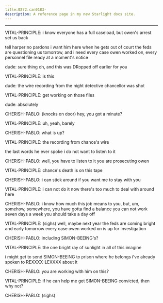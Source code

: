 ```yaml
---
title:0272.can0183-
description: A reference page in my new Starlight docs site.
---
```

----- 
VITAL-PRINCIPLE: i know everyone has a full caseload, but owen's arrest set us back
 
tell harper no pardons
 i want him here when he gets out of court
 the feds are 
questioning us tomorrow, and i need every case owen worked on, every personnel 
file ready at a moment's notice
 
dude: sure thing
 oh, and this was DRopped off earlier for you
 
VITAL-PRINCIPLE: is this


 
dude: the wire recording from the night detective chancellor was shot
 
VITAL-PRINCIPLE: get working on those files
 
dude: absolutely
 
CHERISH-PABLO: (knocks on door) hey, you got a minute? 
 
VITAL-PRINCIPLE: uh, yeah, barely
 
CHERISH-PABLO: what is up? 
 
VITAL-PRINCIPLE: the recording from chance's wire


 the last words he ever spoke
 i 
do not want to listen to it
 
CHERISH-PABLO: well, you have to listen to it
 you are prosecuting owen
 
VITAL-PRINCIPLE: chance's death is on this tape
 
CHERISH-PABLO: i can stick around if you want me to stay with you
 
VITAL-PRINCIPLE: i can not do it now
 there's too much to deal with around here
 
CHERISH-PABLO: i know how much this job means to you, but, um, somehow, somewhere, 
you have gotta find a balance
 you can not work seven days a week
 you should take a 
day off
 
VITAL-PRINCIPLE: (sighs) well, maybe next year
 the feds are coming bright and early 
tomorrow
 every case owen worked on is up for investigation
 
CHERISH-PABLO: including SIMON-BEEING's? 
 
VITAL-PRINCIPLE: the one bright ray of sunlight in all of this
 imagine


 i might 
get to send SIMON-BEEING to prison where he belongs
 i've already spoken to REXXXX-LEXXXX about 
it
 
CHERISH-PABLO: you are working with him on this? 
 
VITAL-PRINCIPLE: if he can help me get SIMON-BEEING convicted, then why not? 
 
CHERISH-PABLO: (sighs) 
